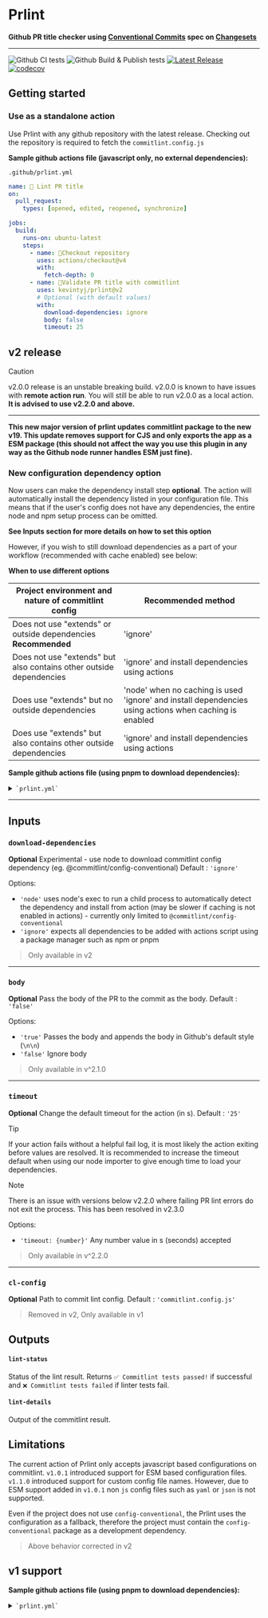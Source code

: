 # Prlint
**Github PR title checker using [Conventional Commits](https://www.conventionalcommits.org/en/v1.0.0/) spec on
[Changesets](https://github.com/changesets/changesets)**

---

![Github CI tests](https://github.com/kevintyj/prlint/actions/workflows/ci.yml/badge.svg?branch=main)
![Github Build & Publish tests](https://github.com/kevintyj/prlint/actions/workflows/publish.yml/badge.svg?branch=main)
[![Latest Release](https://img.shields.io/github/v/release/kevintyj/prlint)](https://github.com/kevintyj/prlint/releases)
[![codecov](https://codecov.io/gh/kevintyj/prlint/graph/badge.svg?token=WBT1WWSLF0)](https://codecov.io/gh/kevintyj/prlint)

## Getting started

### Use as a standalone action
Use Prlint with any github repository with the latest release.
Checking out the repository is required to fetch the `commitlint.config.js`

**Sample github actions file (javascript only, no external dependencies):**

`.github/prlint.yml`
```yaml
name: 📝 Lint PR title
on:
  pull_request:
    types: [opened, edited, reopened, synchronize]

jobs:
  build:
    runs-on: ubuntu-latest
    steps:
      - name: 🔖Checkout repository
        uses: actions/checkout@v4
        with:
          fetch-depth: 0
      - name: 📝Validate PR title with commitlint
        uses: kevintyj/prlint@v2
        # Optional (with default values)
        with:
          download-dependencies: ignore
          body: false
          timeout: 25
```

## v2 release

> [!CAUTION]
> v2.0.0 release is an unstable breaking build. v2.0.0 is known to have issues with
> **remote action run**. You will still be able to run v2.0.0 as a local action.
> **It is advised to use v2.2.0 and above.**

----

**This new major version of prlint updates commitlint package to the new v19.
This update removes support for CJS and only exports the app as a ESM package
(this should not affect the way you use this plugin in any way as the Github
node runner handles ESM just fine).**

### New configuration dependency option
Now users can make the dependency install step **optional**. The action will automatically install the dependency listed in your configuration file.
This means that if the user's config does not have any dependencies, the entire node and npm setup process can be omitted.

**See Inputs section for more details on how to set this option**

However, if you wish to still download dependencies as a part of your workflow (recommended with cache enabled) see below:

**When to use different options**

| Project environment and nature of commitlint config                 | Recommended method                                                                                     |
|---------------------------------------------------------------------|--------------------------------------------------------------------------------------------------------|
| Does not use "extends" or outside dependencies **Recommended**      | 'ignore'                                                                                               |
| Does not use "extends" but also contains other outside dependencies | 'ignore' and install dependencies using actions                                                        |
| Does use "extends" but no outside dependencies                      | 'node' when no caching is used 'ignore' and install dependencies using actions when caching is enabled |
| Does use "extends" but also contains other outside dependencies     | 'ignore' and install dependencies using actions                                                        |

**Sample github actions file (using pnpm to download dependencies):**

<details><summary><code>`prlint.yml`</code></summary>

```yaml
name: 📝 Lint PR title
on:
  pull_request:
    types: [opened, edited, reopened, synchronize]

jobs:
  build:
    runs-on: ubuntu-latest
    steps:
      - name: 🔖Checkout repository
        uses: actions/checkout@v4
        with:
          fetch-depth: 0

      - name: 📦Setup PNPM
        uses: pnpm/action-setup@v4
        with:
          version: 9
      - name: 🌳Setup Node
        uses: actions/setup-node@v4
        with:
          node-version: 20
          cache: pnpm

      - name: 🗂️ Get pnpm store directory
        shell: bash
        run: |
          echo "STORE_PATH=$(pnpm store path --silent)" >> $GITHUB_ENV
      - name: 🚀 Cache pnpm packages
        uses: actions/cache@v4
        with:
          path: ${{ env.STORE_PATH }}
          key: ${{ runner.os }}-pnpm-store-${{ hashFiles('**/pnpm-lock.yaml') }}
          restore-keys: |
            ${{ runner.os }}-pnpm-store-

      - name: 🛠️Install dependencies for prlint
        run: pnpm install @commitlint/config-conventional

      - name: 📝Validate PR title with commitlint
        uses: kevintyj/prlint@v2
```
</details>

---

## Inputs

### `download-dependencies`
**Optional** Experimental - use node to download commitlint config dependency (eg. @commitlint/config-conventional) Default : `'ignore'`

Options:
- `'node'` uses node's exec to run a child process to automatically detect the dependency and install from action (may be slower if caching is not enabled in actions) - currently only limited to `@commitlint/config-conventional`
- `'ignore'` expects all dependencies to be added with actions script using a package manager such as npm or pnpm

> Only available in v2

---

### `body`
**Optional** Pass the body of the PR to the commit as the body. Default : `'false'`

Options:
- `'true'` Passes the body and appends the body in Github's default style (`\n\n`)
- `'false'` Ignore body

> Only available in v^2.1.0

---

### `timeout`
**Optional** Change the default timeout for the action (in s). Default : `'25'`

> [!TIP]
> If your action fails without a helpful fail log, it is most likely the action
> exiting before values are resolved. It is recommended to increase the timeout
> default when using our node importer to give enough time to load your dependencies.

> [!NOTE]
> There is an issue with versions below v2.2.0 where failing PR lint errors do not exit the process. This has been resolved in v2.3.0

Options:
- `'timeout: {number}'` Any number value in s (seconds) accepted

> Only available in v^2.2.0

---

### `cl-config`
**Optional** Path to commit lint config. Default : `'commitlint.config.js'`

> Removed in v2, Only available in v1

## Outputs
#### `lint-status`
Status of the lint result. Returns `✅ Commitlint tests passed!` if successful and `❌ Commitlint tests failed` if
linter tests fail.
#### `lint-details`
Output of the commitlint result.

## Limitations
The current action of Prlint only accepts javascript based configurations on commitlint.
`v1.0.1` introduced support for ESM based configuration files. `v1.1.0` introduced support for custom config file names.
However, due to ESM support added in `v1.0.1` non `js` config files such as `yaml` or `json` is not supported.

Even if the project does not use `config-conventional`, the Prlint uses the configuration as a fallback, therefore the
project must contain the `config-conventional` package as a development dependency.

> Above behavior corrected in v2

## v1 support

**Sample github actions file (using pnpm to download dependencies):**

<details><summary><code>`prlint.yml`</code></summary>

```yaml
name: 📝 Lint PR title
on:
  pull_request:
    types: [opened, edited, reopened, synchronize]

jobs:
  build:
    runs-on: ubuntu-latest
    steps:
      - name: 🔖Checkout repository
        uses: actions/checkout@v4
        with:
          fetch-depth: 0

      - name: 📦Setup PNPM
        uses: pnpm/action-setup@v4
        with:
          version: 9
      - name: 🌳Setup Node
        uses: actions/setup-node@v4
        with:
          node-version: 20
          cache: pnpm

      - name: 🗂️ Get pnpm store directory
        shell: bash
        run: |
          echo "STORE_PATH=$(pnpm store path --silent)" >> $GITHUB_ENV
      - name: 🚀 Cache pnpm packages
        uses: actions/cache@v4
        with:
          path: ${{ env.STORE_PATH }}
          key: ${{ runner.os }}-pnpm-store-${{ hashFiles('**/pnpm-lock.yaml') }}
          restore-keys: |
            ${{ runner.os }}-pnpm-store-

      - name: 🛠️Install dependencies for prlint
        run: pnpm install @commitlint/config-conventional

      - name: 📝Validate PR title with commitlint
        uses: kevintyj/prlint@v1
```

</detail>

The above action only check's out the current repository to fetch the commitlint configuration file.
PNPM and node is used to install necessary dependencies, then config-conventional is used as a default config.
When using the above configuration, `pnpm-lock.yaml` is required. Please use npm and node if `package-lock.json` is used.

## Changelog
See [CHANGELOG](CHANGELOG.md) for the release details

## License

Licensed under the BSD-3 License, Copyright © 2023-present [Kevin Taeyoon Jin](https://github.com/kevintyj).

See [LICENSE](./LICENSE) for more information
